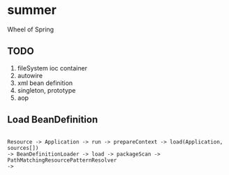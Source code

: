 # summer
Wheel of Spring


## TODO
1. fileSystem ioc container
2. autowire
3. xml bean definition
4. singleton, prototype
5. aop


## Load BeanDefinition

```

Resource -> Application -> run -> prepareContext -> load(Application, sources[])
-> BeanDefinitionLoader -> load -> packageScan -> PathMatchingResourcePatternResolver
->



```
